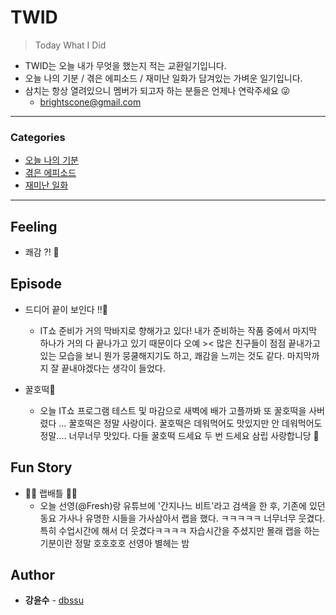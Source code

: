 # TWID

> Today What I Did

- TWID는 오늘 내가 무엇을 했는지 적는 교환일기입니다.
- 오늘 나의 기분 / 겪은 에피소드 / 재미난 일화가 담겨있는 가벼운 일기입니다.
- 삼치는 항상 열려있으니 멤버가 되고자 하는 분들은 언제나 연락주세요 😜
  - brightscone@gmail.com

---

### Categories

* [오늘 나의 기분](#feeling)
* [겪은 에피소드](#episode)
* [재미난 일화](#fun-story)

---

## Feeling

- 쾌감 ?! 🤩

## Episode

- 드디어 끝이 보인다 !!🤗
  - IT쇼 준비가 거의 막바지로 향해가고 있다! 내가 준비하는 작품 중에서 마지막 하나가 거의 다 끝나가고 있기 때문이다 오예 >< 많은 친구들이 점점
  끝내가고 있는 모습을 보니 뭔가 뭉쿨해지기도 하고, 쾌감을 느끼는 것도 같다. 마지막까지 잘 끝내야겠다는 생각이 들었다.
  
- 꿀호떡🍯
  - 오늘 IT쇼 프로그램 테스트 및 마감으로 새벽에 배가 고플까봐 또 꿀호떡을 사버렸다 ... 꿀호떡은 정말 사랑이다.
  꿀호떡은 데워먹어도 맛있지만 안 데워먹어도 정말.... 너무너무 맛있다. 다들 꿀호떡 드세요 두 번 드세요 삼립 사랑합니당 💖 
 
## Fun Story

- 🤟🏿 랩배틀 🤟🏿 
  - 오늘 선영(@Fresh)랑 유튜브에 '간지나느 비트'라고 검색을 한 후, 기존에 있던 동요 가사나 유명한 시들을 가사삼아서 랩을 했다. ㅋㅋㅋㅋㅋ
  너무너무 웃겼다. 특히 수업시간에 해서 더 웃겼다ㅋㅋㅋㅋ 자습시간을 주셨지만 몰래 랩을 하는 기분이란 정말 호호호호 선영아 별헤는 밤 

## Author

* **강윤수** - [dbssu](https://github.com/dbssu)
